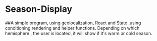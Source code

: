 # Season-Display

##A simple  program, using  geolocalization, React  and State ,using  conditioning  rendering  and  helper functions.
Depending  on which hemisphere  , the user is  located, it  will show  if it's warm  or cold  season.


